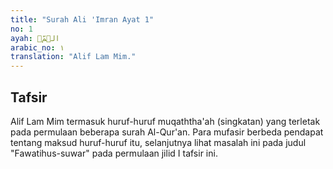 ```yaml
---
title: "Surah Ali 'Imran Ayat 1"
no: 1
ayah: الۤمّۤ 
arabic_no: ١
translation: "Alif Lam Mim."
---
```


## Tafsir

Alif Lam Mim termasuk huruf-huruf muqaththa'ah (singkatan) yang terletak pada permulaan beberapa surah Al-Qur'an. Para mufasir berbeda pendapat tentang maksud huruf-huruf itu, selanjutnya lihat masalah ini pada judul "Fawatihus-suwar" pada permulaan jilid I tafsir ini.